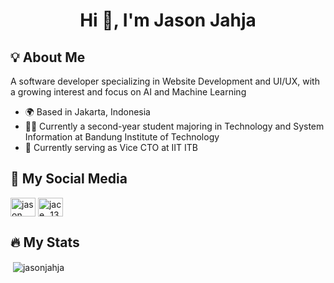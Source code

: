 <h1 align="center">Hi 👋, I'm Jason Jahja</h1>

<h2 align="left">💡 About Me</h2>
<p align="left">A software developer specializing in Website Development and UI/UX, with a growing interest and focus on AI and Machine Learning
  <ul>
    <li>🌍 Based in Jakarta, Indonesia</li>
    <li>👨‍🎓 Currently a second-year student majoring in Technology and System Information at Bandung Institute of Technology</li>
    <li>💼 Currently serving as Vice CTO at IIT ITB</li>
  </ul>
</p>

<h2 align="left">👀 My Social Media</h2>
<p align="left">
  <a href="https://linkedin.com/in/jason jahja" target="blank"><img align="center" src="https://raw.githubusercontent.com/rahuldkjain/github-profile-readme-generator/master/src/images/icons/Social/linked-in-alt.svg" alt="jason jahja" height="30" width="40" /></a>
  <a href="https://instagram.com/jace_.135" target="blank"><img align="center" src="https://raw.githubusercontent.com/rahuldkjain/github-profile-readme-generator/master/src/images/icons/Social/instagram.svg" alt="jace_.135" height="30" width="40" /></a>
</p>

<h2 align="left">🔥 My Stats</h2>
<p>&nbsp;<img align="center" src="https://github-readme-stats.vercel.app/api?username=jasonjahja&show_icons=true&locale=en" alt="jasonjahja" /></p>
